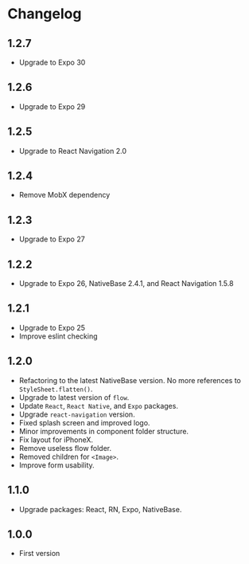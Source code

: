 # Changelog

## 1.2.7
* Upgrade to Expo 30

## 1.2.6
* Upgrade to Expo 29

## 1.2.5
* Upgrade to React Navigation 2.0

## 1.2.4
* Remove MobX dependency

## 1.2.3
* Upgrade to Expo 27

## 1.2.2
* Upgrade to Expo 26, NativeBase 2.4.1, and React Navigation 1.5.8

## 1.2.1
* Upgrade to Expo 25
* Improve eslint checking

## 1.2.0
* Refactoring to the latest NativeBase version. No more references to `StyleSheet.flatten()`.
* Upgrade to latest version of `flow`.
* Update `React`, `React Native`, and `Expo` packages.
* Upgrade `react-navigation` version.
* Fixed splash screen and improved logo.
* Minor improvements in component folder structure.
* Fix layout for iPhoneX.
* Remove useless flow folder.
* Removed children for `<Image>`.
* Improve form usability.

## 1.1.0
* Upgrade packages: React, RN, Expo, NativeBase.

## 1.0.0
* First version
